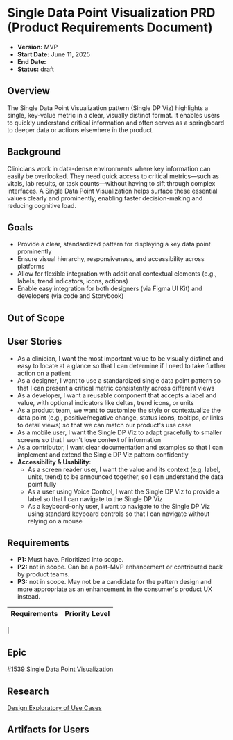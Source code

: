 # Single Data Point Visualization PRD (Product Requirements Document)
- **Version:** MVP 
- **Start Date:** June 11, 2025
- **End Date:** 
- **Status:** draft

## Overview
The Single Data Point Visualization pattern (Single DP Viz) highlights a single, key-value metric in a clear, visually distinct format. It enables users to quickly understand critical information and often serves as a springboard to deeper data or actions elsewhere in the product.

## Background
Clinicians work in data-dense environments where key information can easily be overlooked. They need quick access to critical metrics—such as vitals, lab results, or task counts—without having to sift through complex interfaces. A Single Data Point Visualization helps surface these essential values clearly and prominently, enabling faster decision-making and reducing cognitive load.

## Goals
- Provide a clear, standardized pattern for displaying a key data point prominently
- Ensure visual hierarchy, responsiveness, and accessibility across platforms
- Allow for flexible integration with additional contextual elements (e.g., labels, trend indicators, icons, actions)
- Enable easy integration for both designers (via Figma UI Kit) and developers (via code and Storybook)

## Out of Scope


## User Stories
- As a clinician, I want the most important value to be visually distinct and easy to locate at a glance so that I can determine if I need to take further action on a patient
- As a designer, I want to use a standardized single data point pattern so that I can present a critical metric consistently across different views
- As a developer, I want a reusable component that accepts a label and value, with optional indicators like deltas, trend icons, or units
- As a product team, we want to customize the style or contextualize the data point (e.g., positive/negative change, status icons, tooltips, or links to detail views) so that we can match our product's use case
- As a mobile user, I want the Single DP Viz to adapt gracefully to smaller screens so that I won't lose context of information
- As a contributor, I want clear documentation and examples so that I can implement and extend the Single DP Viz pattern confidently
- **Accessibility & Usability:**
   - As a screen reader user, I want the value and its context (e.g. label, units, trend) to be announced together, so I can understand the data point fully
   - As a user using Voice Control, I want the Single DP Viz to provide a label so that I can navigate to the Single DP Viz
   - As a keyboard-only user, I want to navigate to the Single DP Viz using standard keyboard controls so that I can navigate without relying on a mouse

## Requirements

- **P1:** Must have. Prioritized into scope.  
- **P2:** not in scope. Can be a post-MVP enhancement or contributed back by product teams.
- **P3:** not in scope. May not be a candidate for the pattern design and more appropriate as an enhancement in the consumer's product UX instead.

| Requirements  | Priority Level  |
| :------------- | ------------- |
| 

## Epic
[#1539 Single Data Point Visualization](https://github.com/department-of-veterans-affairs/clinical-design-system/issues/1539)

## Research
[Design Exploratory of Use Cases](https://app.mural.co/t/departmentofveteransaffairs9999/m/departmentofveteransaffairs9999/1750195625799/0c581495d7a8f555326039f8adcd5c2f9d06eb3d)

## Artifacts for Users


